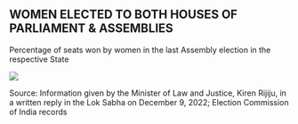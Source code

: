 ## WOMEN ELECTED TO BOTH HOUSES OF PARLIAMENT & ASSEMBLIES

Percentage of seats won by women in the last Assembly election in the respective State

![](_page_0_Figure_2.jpeg)

Source: Information given by the Minister of Law and Justice, Kiren Rijiju, in a written reply in the Lok Sabha on December 9, 2022; Election Commission of India records